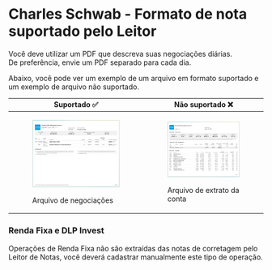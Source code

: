 # Charles Schwab - Formato de nota suportado pelo Leitor

Você deve utilizar um PDF que descreva suas negociações diárias.\
De preferência, envie um PDF separado para cada dia.

Abaixo, você pode ver um exemplo de um arquivo em formato suportado e um exemplo de arquivo não suportado.

| Suportado ✅                                                                                                                                   | Não suportado ❌                                                                                                                                    |
| ---------------------------------------------------------------------------------------------------------------------------------------------- | --------------------------------------------------------------------------------------------------------------------------------------------------- |
| <div><figure><img src=".gitbook/assets/SCR-20250529-pgeo (1).png" alt=""><figcaption><p>Arquivo de negociações</p></figcaption></figure></div> | <div><figure><img src=".gitbook/assets/SCR-20250529-pgzy (1).png" alt=""><figcaption><p>Arquivo de extrato da conta</p></figcaption></figure></div> |

### Renda Fixa e DLP Invest

Operações de Renda Fixa não são extraídas das notas de corretagem pelo Leitor de Notas, você deverá cadastrar manualmente este tipo de operação.
